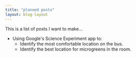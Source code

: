 ```yaml
---
title: "planned posts"
layout: blog-layout
---
```


This is a list of posts I want to make...

* Using Google's Science Experiment app to:
    * Identify the most comfortable location on the bus.
    * Identify the best location for microgreens in the room.